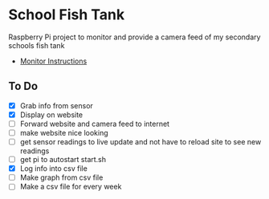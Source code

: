 # School Fish Tank

Raspberry Pi project to monitor and provide a camera feed of my secondary schools fish tank

- [Monitor Instructions](https://cdn.shopify.com/s/files/1/0174/1800/files/instructions_pmon_pi.pdf?v=1655733659)

## To Do
- [x] Grab info from sensor
- [x] Display on website
- [ ] Forward website and camera feed to internet
- [ ] make website nice looking
- [ ] get sensor readings to live update and not have to reload site to see new readings
- [ ] get pi to autostart start.sh
- [x] Log info into csv file
- [ ] Make graph from csv file
- [ ] Make a csv file for every week
